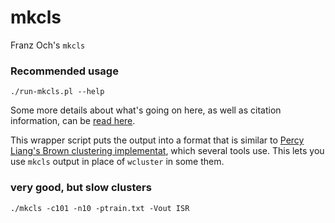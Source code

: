# mkcls
Franz Och's `mkcls`

### Recommended usage

    ./run-mkcls.pl --help

Some more details about what's going on here, as well as citation information, can be [read here](http://statmt.blogspot.com/2014/07/understanding-mkcls.html).

This wrapper script puts the output into a format that is similar to [Percy Liang's Brown clustering implementat](https://github.com/percyliang/brown-cluster), which several tools use. This lets you use `mkcls` output in place of `wcluster` in some them.

### very good, but slow clusters

    ./mkcls -c101 -n10 -ptrain.txt -Vout ISR

